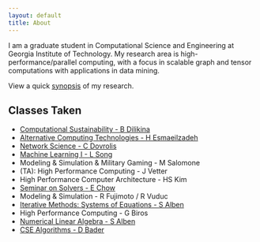 ```yaml
---
layout: default
title: About
---
```


I am a graduate student in Computational Science and Engineering at Georgia Institute of Technology. My research area is high-performance/parallel computing, with a focus in scalable graph and tensor computations with applications in data mining.

View a quick [synopsis](../research) of my research.

Classes Taken
-------------
* [Computational Sustainability - B Dilikina](http://www.cc.gatech.edu/~bdilkina/CSE8803-2014sp/index.htm)
* [Alternative Computing Technologies - H Esmaeilzadeh](http://www.cc.gatech.edu/~hadi/teaching/act/01-2014sp/index.html)
* [Network Science - C Dovrolis](http://www.cc.gatech.edu/~dovrolis/Courses/NetSci)
* [Machine Learning I - L Song](http://www.cc.gatech.edu/~lsong/teaching/CSE6740fall13.html)
* Modeling & Simulation & Military Gaming - M Salomone
* (TA): High Performance Computing - J Vetter
* High Performance Computer Architecture - HS Kim 
* [Seminar on Solvers - E Chow](http://www.cc.gatech.edu/~echow/cse8001.html)
* Modeling & Simulation - R Fujimoto / R Vuduc
* [Iterative Methods: Systems of Equations - S Alben](http://people.math.gatech.edu/~alben/Math6644Spring2011/index.html)
* High Performance Computing - G Biros
* [Numerical Linear Algebra - S Alben](http://people.math.gatech.edu/~alben/Math6643Fall2010/index.html)
* [CSE Algorithms - D Bader](http://www.cc.gatech.edu/~bader/COURSES/GATECH/CSE-Algs-Fall2010/)